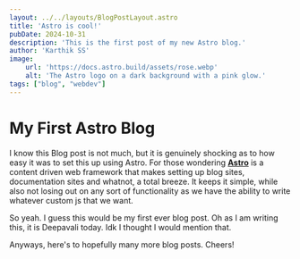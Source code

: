 ```yaml
---
layout: ../../layouts/BlogPostLayout.astro
title: 'Astro is cool!'
pubDate: 2024-10-31
description: 'This is the first post of my new Astro blog.'
author: 'Karthik SS'
image:
    url: 'https://docs.astro.build/assets/rose.webp'
    alt: 'The Astro logo on a dark background with a pink glow.'
tags: ["blog", "webdev"]
---
```

# **My First Astro Blog**
I know this Blog post is not much, but it is genuinely shocking as to how easy it was to set this up using Astro. For those wondering **[Astro](https://astro.build)** is a content driven web framework that makes setting up blog sites, documentation sites and whatnot, a total breeze. It keeps it simple, while also not losing out on any sort of functionality as we have the ability to write whatever custom js that we want. 

So yeah. I guess this would be my first ever blog post. Oh as I am writing this, it is Deepavali today. Idk I thought I would mention that. 

Anyways, here's to hopefully many more blog posts. Cheers!